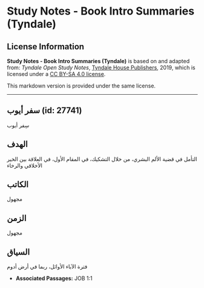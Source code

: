 # Study Notes - Book Intro Summaries (Tyndale)

## License Information

**Study Notes - Book Intro Summaries (Tyndale)** is based on and adapted from: _Tyndale Open Study Notes_, [Tyndale House Publishers](https://tyndaleopenresources.com/), 2019, which is licensed under a [CC BY-SA 4.0 license](https://creativecommons.org/licenses/by-sa/4.0/legalcode.en).

This markdown version is provided under the same license.



--------------------------------

## سفر أيوب (id: 27741)

سِفر أيوب

الهدف
-----

التأمل في قضية الألم البشري، من خلال التشكيك، في المقام الأول، في العلاقة بين الخير الأخلاقي والرخاء

الكاتب
------

مجهول

الزمن
-----

مجهول

السياق
------

فترة الآباء الأوائل، ربما في أرض أدوم

* **Associated Passages:** JOB 1:1

